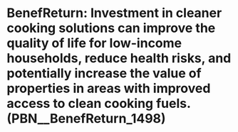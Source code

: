 # BenefReturn: __Investment in cleaner cooking solutions can improve the quality of life for low-income households, reduce health risks, and potentially increase the value of properties in areas with improved access to clean cooking fuels.__ (PBN__BenefReturn_1498)

